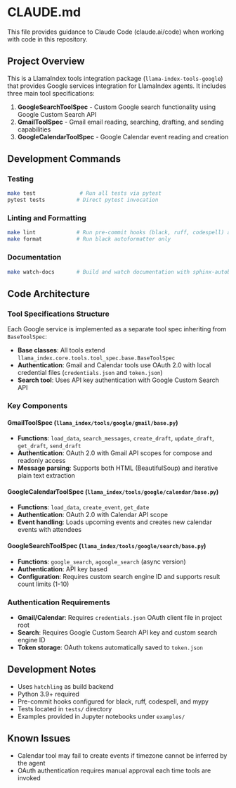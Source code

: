 # CLAUDE.md

This file provides guidance to Claude Code (claude.ai/code) when working with code in this repository.

## Project Overview

This is a LlamaIndex tools integration package (`llama-index-tools-google`) that provides Google services integration for LlamaIndex agents. It includes three main tool specifications:

1. **GoogleSearchToolSpec** - Custom Google search functionality using Google Custom Search API
2. **GmailToolSpec** - Gmail email reading, searching, drafting, and sending capabilities
3. **GoogleCalendarToolSpec** - Google Calendar event reading and creation

## Development Commands

### Testing

```bash
make test              # Run all tests via pytest
pytest tests          # Direct pytest invocation
```

### Linting and Formatting

```bash
make lint             # Run pre-commit hooks (black, ruff, codespell) and mypy
make format           # Run black autoformatter only
```

### Documentation

```bash
make watch-docs       # Build and watch documentation with sphinx-autobuild
```

## Code Architecture

### Tool Specifications Structure

Each Google service is implemented as a separate tool spec inheriting from `BaseToolSpec`:

- **Base classes**: All tools extend `llama_index.core.tools.tool_spec.base.BaseToolSpec`
- **Authentication**: Gmail and Calendar tools use OAuth 2.0 with local credential files (`credentials.json` and `token.json`)
- **Search tool**: Uses API key authentication with Google Custom Search API

### Key Components

#### GmailToolSpec (`llama_index/tools/google/gmail/base.py`)

- **Functions**: `load_data`, `search_messages`, `create_draft`, `update_draft`, `get_draft`, `send_draft`
- **Authentication**: OAuth 2.0 with Gmail API scopes for compose and readonly access
- **Message parsing**: Supports both HTML (BeautifulSoup) and iterative plain text extraction

#### GoogleCalendarToolSpec (`llama_index/tools/google/calendar/base.py`)

- **Functions**: `load_data`, `create_event`, `get_date`
- **Authentication**: OAuth 2.0 with Calendar API scope
- **Event handling**: Loads upcoming events and creates new calendar events with attendees

#### GoogleSearchToolSpec (`llama_index/tools/google/search/base.py`)

- **Functions**: `google_search`, `agoogle_search` (async version)
- **Authentication**: API key based
- **Configuration**: Requires custom search engine ID and supports result count limits (1-10)

### Authentication Requirements

- **Gmail/Calendar**: Requires `credentials.json` OAuth client file in project root
- **Search**: Requires Google Custom Search API key and custom search engine ID
- **Token storage**: OAuth tokens automatically saved to `token.json`

## Development Notes

- Uses `hatchling` as build backend
- Python 3.9+ required
- Pre-commit hooks configured for black, ruff, codespell, and mypy
- Tests located in `tests/` directory
- Examples provided in Jupyter notebooks under `examples/`

## Known Issues

- Calendar tool may fail to create events if timezone cannot be inferred by the agent
- OAuth authentication requires manual approval each time tools are invoked
